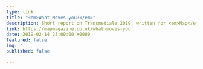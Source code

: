 ```yaml
---
type: link
title: "<em>What Moves you?</em>"
description: Short report on Transmediale 2019, written for <em>Map</em>, 15 February
link: https://mapmagazine.co.uk/what-moves-you
date: 2019-02-14 23:00:00 +0000
featured: false
img: ''
published: false

---
```

